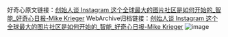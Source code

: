 好奇心原文链接：[创始人谈 Instagram 这个全球最大的图片社区是如何开始的_智能_好奇心日报-Mike Krieger](https://www.qdaily.com/articles/11687.html)
WebArchive归档链接：[创始人谈 Instagram 这个全球最大的图片社区是如何开始的_智能_好奇心日报-Mike Krieger](http://web.archive.org/web/20170701043024/http://www.qdaily.com/articles/11687.html)
![image](http://ww3.sinaimg.cn/large/007d5XDply1g3wag86nbhj30u05o0npd)